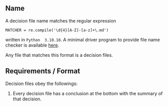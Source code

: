 ## Name

A decision file name matches the regular expression

```
MATCHER = re.compile('\d{4}[A-Z]-[a-z]+\.md')
```

written in `Python  3.10.10`. A minimal driver program to provide file name checker is available [here](./code/filename_matcher.py).

Any file that matches this format is a decision files.

## Requirements / Format

Decision files obey the followings:

1. Every decision file has a conclusion at the bottom with the summary of that decision.
